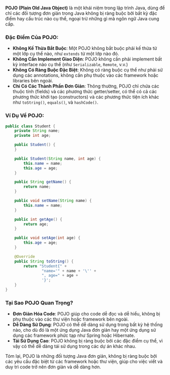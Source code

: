 **POJO (Plain Old Java Object)** là một khái niệm trong lập trình Java, dùng để chỉ các đối tượng đơn giản trong Java không bị ràng buộc bởi bất kỳ đặc điểm hay cấu trúc nào cụ thể, ngoại trừ những gì mà ngôn ngữ Java cung cấp.

### Đặc Điểm Của POJO:
- **Không Kế Thừa Bắt Buộc**: Một POJO không bắt buộc phải kế thừa từ một lớp cụ thể nào, như `extends` từ một lớp nào đó.
- **Không Cần Implement Giao Diện**: POJO không cần phải implement bất kỳ interface nào cụ thể (như `Serializable`, `Remote`, v.v.)
- **Không Có Ràng Buộc Đặc Biệt**: Không có ràng buộc cụ thể như phải sử dụng các annotations, không cần phụ thuộc vào các framework hoặc libraries bên ngoài.
- **Chỉ Có Các Thành Phần Đơn Giản**: Thông thường, POJO chỉ chứa các thuộc tính (fields) và các phương thức getter/setter, có thể có cả các phương thức khởi tạo (constructors) và các phương thức tiện ích khác như `toString()`, `equals()`, và `hashCode()`.

### Ví Dụ Về POJO:
```java
public class Student {
    private String name;
    private int age;

    public Student() {
    }

    public Student(String name, int age) {
        this.name = name;
        this.age = age;
    }

    public String getName() {
        return name;
    }

    public void setName(String name) {
        this.name = name;
    }

    public int getAge() {
        return age;
    }

    public void setAge(int age) {
        this.age = age;
    }

    @Override
    public String toString() {
        return "Student{" +
                "name='" + name + '\'' +
                ", age=" + age +
                '}';
    }
}
```

### Tại Sao POJO Quan Trọng?
- **Đơn Giản Hóa Code**: POJO giúp cho code dễ đọc và dễ hiểu, không bị phụ thuộc vào các thư viện hoặc framework bên ngoài.
- **Dễ Dàng Sử Dụng**: POJO có thể dễ dàng sử dụng trong bất kỳ hệ thống nào, cho dù đó là một ứng dụng Java đơn giản hay một ứng dụng sử dụng các framework phức tạp như Spring hoặc Hibernate.
- **Tái Sử Dụng Cao**: POJO không bị ràng buộc bởi các đặc điểm cụ thể, vì vậy có thể dễ dàng tái sử dụng trong các dự án khác nhau.

Tóm lại, POJO là những đối tượng Java đơn giản, không bị ràng buộc bởi các yêu cầu đặc biệt từ các framework hoặc thư viện, giúp cho việc viết và duy trì code trở nên đơn giản và dễ dàng hơn.